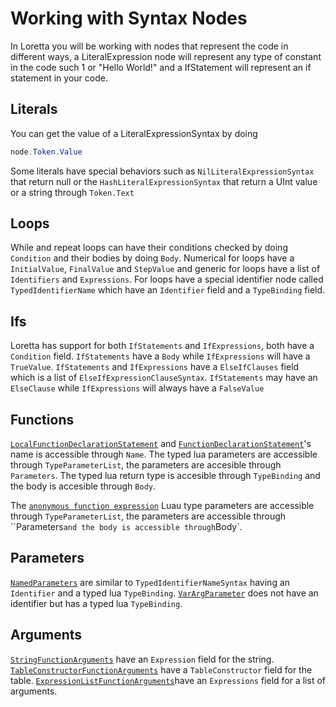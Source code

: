 # Working with Syntax Nodes
In Loretta you will be working with nodes that represent the code in different ways, a LiteralExpression node will represent any type of constant in the code such 1 or "Hello World!" and a IfStatement will represent an if statement in your code.

## Literals
You can get the value of a LiteralExpressionSyntax by doing
```cs
node.Token.Value
```

Some literals have special behaviors such as `NilLiteralExpressionSyntax` that return null or the `HashLiteralExpressionSyntax` that return a UInt value or a string through `Token.Text`

## Loops
While and repeat loops can have their conditions checked by doing `Condition` and their bodies by doing `Body`. Numerical for loops have a `InitialValue`, `FinalValue` and `StepValue` and generic for loops have a list of `Identifiers` and `Expressions`. For loops have a special identifier node called `TypedIdentifierName` which have an `Identifier` field and a `TypeBinding` field.

## Ifs
Loretta has support for both `IfStatements` and `IfExpressions`, both have a `Condition` field. `IfStatements` have a `Body` while `IfExpressions` will have a `TrueValue`. `IfStatements` and `IfExpressions` have a `ElseIfClauses` field which is a list of `ElseIfExpressionClauseSyntax`. `IfStatements` may have an `ElseClause` while `IfExpressions` will always have a `FalseValue`

## Functions
[`LocalFunctionDeclarationStatement`](xref:Loretta.CodeAnalysis.Lua.Syntax.LocalFunctionDeclarationStatement) and [`FunctionDeclarationStatement`](xref:Loretta.CodeAnalysis.Lua.Syntax.FunctionDeclarationStatement*)'s name is accessible through `Name`. The typed lua parameters are accessible through `TypeParameterList`, the parameters are accesible through `Parameters`. The typed lua return type is accesible through `TypeBinding` and the body is accesible through `Body`. 

The [`anonymous function expression`](xref:Loretta.CodeAnalysis.Lua.Syntax.AnonymousFunctionExpression*) Luau type parameters are accessible through `TypeParameterList`, the parameters are accessible through ``Parameters` and the body is accessible through `Body`.

## Parameters
[`NamedParameters`](xref:Loretta.CodeAnalysis.Lua.Syntax.NamedParameter) are similar to `TypedIdentifierNameSyntax` having an `Identifier` and a typed lua `TypeBinding`. [`VarArgParameter`](xref:Loretta.CodeAnalysis.Lua.Syntax.VarArgParameter) does not have an identifier but has a typed lua `TypeBinding`.

## Arguments
[`StringFunctionArguments`](xref:Loretta.CodeAnalysis.Lua.Syntax.StringFunctionArgument) have an `Expression` field for the string. [`TableConstructorFunctionArguments`](xref:Loretta.CodeAnalysis.Lua.Syntax.TableConstructorFunctionArgument) have a `TableConstructor` field for the table. [`ExpressionListFunctionArguments`](xref:Loretta.CodeAnalysis.Lua.Syntax.ExpressionListFunctionArgument)have an `Expressions` field for a list of arguments.